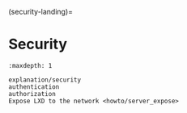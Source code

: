 (security-landing)=
# Security

```{toctree}
:maxdepth: 1

explanation/security
authentication
authorization
Expose LXD to the network <howto/server_expose>
